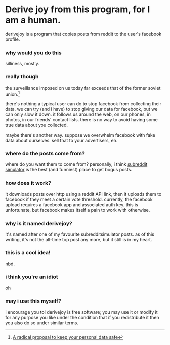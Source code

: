 Derive joy from this program, for I am a human.
===

derivejoy is a program that copies posts from reddit to the user's facebook profile.

### why would you do this

silliness, mostly.

### really though

the surveillance imposed on us today far exceeds that of the former soviet union.[^1]

there's nothing a typical user can do to stop facebook from collecting their data. we can try (and i have) to stop giving our data for facebook, but we can only slow it down. it follows us around the web, on our phones, in photos, in our friends' contact lists. there is no way to avoid having some true data about you collected.

maybe there's another way. suppose we overwhelm facebook with fake data about ourselves. sell that to your advertisers, eh.

### where do the posts come from?

where do you want them to come from? personally, i think [subreddit simulator](https://www.reddit.com/r/subredditsimulator) is the best (and funniest) place to get bogus posts.

### how does it work?

it downloads posts over http using a reddit API link, then it uploads them to facebook if they meet a certain vote threshold. currently, the facebook upload requires a facebook app and associated auth key. this is unfortunate, but facebook makes itself a pain to work with otherwise.

### why is it named derivejoy?

it's named after one of my favourite subredditsimulator posts. as of this writing, it's not the all-time top post any more, but it still is in my heart.

### this is a cool idea!

nbd.

### i think you're an idiot

oh

### may i use this myself?

i encourage you to! derivejoy is free software; you may use it or modify it for any purpose you like under the condition that if you redistribute it then you also do so under similar terms.




[^1]: [A radical proposal to keep your personal data safe](https://www.theguardian.com/commentisfree/2018/apr/03/facebook-abusing-data-law-privacy-big-tech-surveillance)
